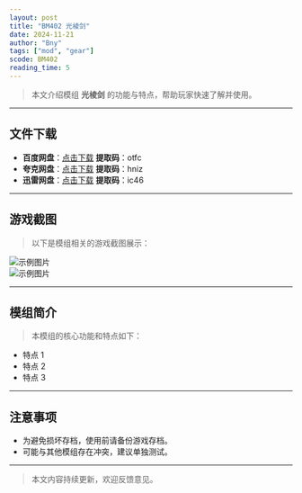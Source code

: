 ```yaml
---
layout: post
title: "BM402 光棱剑"
date: 2024-11-21
author: "Bny"
tags: ["mod", "gear"]
scode: BM402
reading_time: 5
---
```


> 本文介绍模组 **光棱剑** 的功能与特点，帮助玩家快速了解并使用。

---





## 文件下载
- **百度网盘**：[点击下载](https://pan.baidu.com/s/1cr9tbKQox0XPpNW2T94d6g?pwd=otfc)  **提取码**：otfc  
- **夸克网盘**：[点击下载](https://pan.quark.cn/s/dece86897e87?pwd=hniz)  **提取码**：hniz  
- **迅雷网盘**：[点击下载](https://pan.xunlei.com/s/VOCCbYQU6sqZE1VwS0eTHz4gA1?pwd=ic46)  **提取码**：ic46  

---

## 游戏截图
> 以下是模组相关的游戏截图展示：

![示例图片](https://example.com/screenshot1.jpg)  
![示例图片](https://example.com/screenshot2.jpg)

---

## 模组简介
> 本模组的核心功能和特点如下：
- 特点 1
- 特点 2
- 特点 3

---

## 注意事项
- 为避免损坏存档，使用前请备份游戏存档。
- 可能与其他模组存在冲突，建议单独测试。

---

> 本文内容持续更新，欢迎反馈意见。
